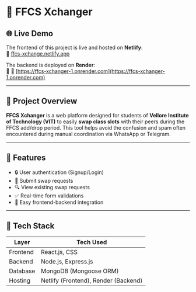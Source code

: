 # 🔁 FFCS Xchanger

## 🌐 Live Demo

The frontend of this project is live and hosted on **Netlify**:  
🔗 [ffcs-xchange.netlify.app](https://ffcs-xchange.netlify.app/)

The backend is deployed on **Render**:  
🔗 🔗 [https://ffcs-xchanger-1.onrender.com](https://ffcs-xchanger-1.onrender.com)

---

## 📌 Project Overview

**FFCS Xchanger** is a web platform designed for students of **Vellore Institute of Technology (VIT)** to easily **swap class slots** with their peers during the FFCS add/drop period. This tool helps avoid the confusion and spam often encountered during manual coordination via WhatsApp or Telegram.

---

## 🚀 Features

- 🔒 User authentication (Signup/Login)
- 📝 Submit swap requests
- 🔍 View existing swap requests
- ✅ Real-time form validations
- 🔗 Easy frontend-backend integration

---

## 🧠 Tech Stack

| Layer      | Tech Used                     |
|------------|-------------------------------|
| Frontend   | React.js, CSS                 |
| Backend    | Node.js, Express.js           |
| Database   | MongoDB (Mongoose ORM)        |
| Hosting    | Netlify (Frontend), Render (Backend) |
